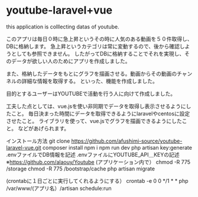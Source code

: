 # youtube-laravel+vue
this application is colllecting datas of youtube.

このアプリは毎日０時に急上昇というその時に人気のある動画を５０件取得し、DBに格納します。
急上昇というカテゴリは常に変動するので、後から確認しようとしても参照できません。
したがってDBに格納することでそれを実現し、そのデータが欲しい人のためにアプリを作成しました。

また、格納したデータをもとにグラフを描画させる。動画からその動画のチャンネルの詳細な情報を取得する。
といった、機能を作成しました。

目的とするユーザーはYOUTUBEで活動を行う人に向けて作成しました。

工夫した点としては、vue.jsを使い非同期でデータを取得し表示させるようにしたこと。
毎日決まった時間にデータを取得できるようにlaravelやcentosに設定させたこと。
ライブラリを使って、vue.jsでグラフを描画できるようにしたこと。
などがあげられます。

インストール方法
git clone https://github.com/afushimi-source/youtube-laravel-vue.git
composer install
npm i
npm run dev
php artisan key:generate
.envファイルでDB情報を記述
.envファイルにYOUTUBE_API＿KEYの記述
※https://github.com/alaouy/Youtube
(アプリケーション内で）
chmod -R 775 /storage
chmod -R 775 /bootstrap/cache
php artisan migrate

(crontabに１日ごとに実行してくれるようにする）
crontab -e
0 0 */1 * * php /var/www/(アプリ名）/artisan schedule:run
